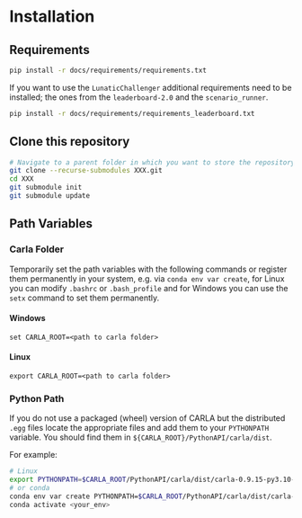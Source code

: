 # Installation

## Requirements

```bash
pip install -r docs/requirements/requirements.txt
```

If you want to use the `LunaticChallenger` additional requirements need to be installed; the ones from the `leaderboard-2.0` and the `scenario_runner`.

```bash
pip install -r docs/requirements/requirements_leaderboard.txt
```

## Clone this repository

```bash
# Navigate to a parent folder in which you want to store the repository
git clone --recurse-submodules XXX.git
cd XXX
git submodule init 
git submodule update
```

## Path Variables

### Carla Folder

Temporarily set the path variables with the following commands or register them permanently in your system, e.g. via `conda env var create`, for Linux you can modify `.bashrc` or `.bash_profile` and for Windows you can use the `setx` command to set them permanently.

#### Windows

`set CARLA_ROOT=<path to carla folder>`

#### Linux

`export CARLA_ROOT=<path to carla folder>`

### Python Path

If you do not use a packaged (wheel) version of CARLA but the distributed `.egg` files locate the appropriate files and add them to your `PYTHONPATH` variable.
You should find them in `${CARLA_ROOT}/PythonAPI/carla/dist`.

For example:

```bash
# Linux
export PYTHONPATH=$CARLA_ROOT/PythonAPI/carla/dist/carla-0.9.15-py3.10-linux-x86_64.egg:$PYTHONPATH
# or conda
conda env var create PYTHONPATH=$CARLA_ROOT/PythonAPI/carla/dist/carla-0.9.15-py3.10-linux-x86_64.egg:$PYTHONPATH
conda activate <your_env>
```
